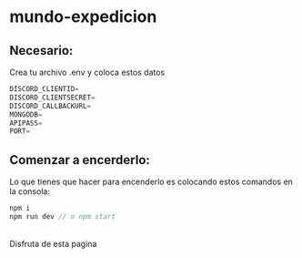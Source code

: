 # mundo-expedicion
## Necesario:
Crea tu archivo .env y coloca estos datos
```js
DISCORD_CLIENTID=
DISCORD_CLIENTSECRET=
DISCORD_CALLBACKURL=
MONGODB=
APIPASS=
PORT=
```
## Comenzar a encerderlo:
Lo que tienes que hacer para encenderlo es colocando estos comandos en la consola:
```js
npm i
npm run dev // o npm start
```
<br>
Disfruta de esta pagina